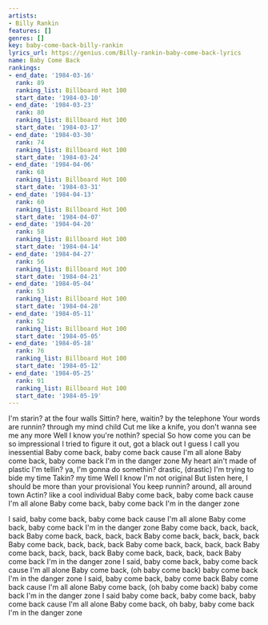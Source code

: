 ```yaml
---
artists:
- Billy Rankin
features: []
genres: []
key: baby-come-back-billy-rankin
lyrics_url: https://genius.com/Billy-rankin-baby-come-back-lyrics
name: Baby Come Back
rankings:
- end_date: '1984-03-16'
  rank: 89
  ranking_list: Billboard Hot 100
  start_date: '1984-03-10'
- end_date: '1984-03-23'
  rank: 80
  ranking_list: Billboard Hot 100
  start_date: '1984-03-17'
- end_date: '1984-03-30'
  rank: 74
  ranking_list: Billboard Hot 100
  start_date: '1984-03-24'
- end_date: '1984-04-06'
  rank: 68
  ranking_list: Billboard Hot 100
  start_date: '1984-03-31'
- end_date: '1984-04-13'
  rank: 60
  ranking_list: Billboard Hot 100
  start_date: '1984-04-07'
- end_date: '1984-04-20'
  rank: 58
  ranking_list: Billboard Hot 100
  start_date: '1984-04-14'
- end_date: '1984-04-27'
  rank: 56
  ranking_list: Billboard Hot 100
  start_date: '1984-04-21'
- end_date: '1984-05-04'
  rank: 53
  ranking_list: Billboard Hot 100
  start_date: '1984-04-28'
- end_date: '1984-05-11'
  rank: 52
  ranking_list: Billboard Hot 100
  start_date: '1984-05-05'
- end_date: '1984-05-18'
  rank: 76
  ranking_list: Billboard Hot 100
  start_date: '1984-05-12'
- end_date: '1984-05-25'
  rank: 91
  ranking_list: Billboard Hot 100
  start_date: '1984-05-19'
---
```

I'm starin? at the four walls
Sittin? here, waitin? by the telephone
Your words are runnin? through my mind child
Cut me like a knife, you don't wanna see me any more
Well I know you're nothin? special
So how come you can be so impressional
I tried to figure it out, got a black out
I guess I call you inessential
Baby come back, baby come back cause I'm all alone
Baby come back, baby come back I'm in the danger zone
My heart ain't made of plastic
I'm tellin? ya, I'm gonna do somethin? drastic, (drastic)
I'm trying to bide my time
Takin? my time
Well I know I'm not original
But listen here, I should be more than your provisional
You keep runnin? around, all around town
Actin? like a cool individual
Baby come back, baby come back cause I'm all alone
Baby come back, baby come back I'm in the danger zone

I said, baby come back, baby come back cause I'm all alone
Baby come back, baby come back I'm in the danger zone
Baby come back, back, back, back
Baby come back, back, back, back
Baby come back, back, back, back
Baby come back, back, back, back
Baby come back, back, back, back
Baby come back, back, back, back
Baby come back, back, back, back
Baby come back I'm in the danger zone
I said, baby come back, baby come back cause I'm all alone
Baby come back, (oh baby come back) baby come back I'm in the danger zone
I said, baby come back, baby come back
Baby come back cause I'm all alone
Baby come back, (oh baby come back) baby come back I'm in the danger zone
I said baby come back, baby come back, baby come back cause I'm all alone
Baby come back, oh baby, baby come back I'm in the danger zone
